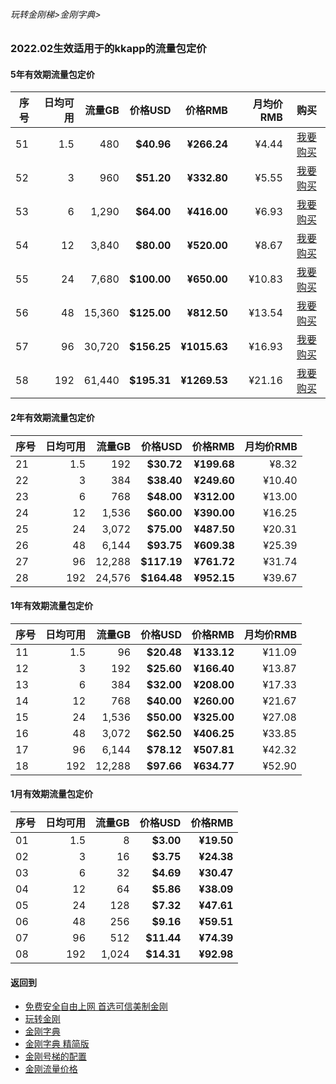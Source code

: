 ###### 玩转金刚梯>金刚字典>

### 2022.02生效适用于的kkapp的流量包定价

#### 5年有效期流量包定价

|序号|日均可用|流量GB|价格USD|价格RMB|月均价RMB|购买|
|-|-:|-:|-:|-:|-:|:-:|
|51 |1.5|480| <strong> $40.96| <strong> ¥266.24 |¥4.44| [我要购买]()|
|52 |3|960| <strong> $51.20| <strong> ¥332.80 |¥5.55| [我要购买]()|
|53 |6|1,290| <strong> $64.00| <strong> ¥416.00 |¥6.93 | [我要购买]()|
|54 |12|3,840| <strong> $80.00| <strong> ¥520.00 |¥8.67 | [我要购买]()|
|55 |24|7,680| <strong> $100.00| <strong> ¥650.00 |¥10.83 | [我要购买]()|
|56 |48|15,360| <strong> $125.00| <strong> ¥812.50 |¥13.54 | [我要购买]()|
|57 |96|30,720| <strong> $156.25| <strong> ¥1015.63 |¥16.93 | [我要购买]()|
|58 |192|61,440| <strong> $195.31| <strong> ¥1269.53 |¥21.16 | [我要购买]()|


#### 2年有效期流量包定价

|序号|日均可用|流量GB|价格USD|价格RMB|月均价RMB |
|-|-:|-:|-:|-:|-:|
|21 |1.5|192| <strong> $30.72| <strong> ¥199.68 |¥8.32 |
|22 |3|384| <strong> $38.40| <strong> ¥249.60 |¥10.40 |
|23 |6|768| <strong> $48.00| <strong> ¥312.00 |¥13.00 |
|24 |12|1,536| <strong> $60.00| <strong> ¥390.00 |¥16.25 |
|25 |24|3,072| <strong> $75.00| <strong> ¥487.50 |¥20.31 |
|26 |48|6,144| <strong> $93.75| <strong> ¥609.38 |¥25.39 |
|27 |96|12,288| <strong> $117.19| <strong> ¥761.72 |¥31.74 |
|28 |192|24,576| <strong> $164.48| <strong> ¥952.15 |¥39.67 |


#### 1年有效期流量包定价

|序号|日均可用|流量GB|价格USD|价格RMB|月均价RMB |
|-|-:|-:|-:|-:|-:|
|11 |1.5|96| <strong> $20.48| <strong> ¥133.12 | ¥11.09 | 5000 |
|12 |3|192| <strong> $25.60| <strong> ¥166.40 | ¥13.87 | 5000 |
|13 |6|384| <strong> $32.00| <strong> ¥208.00 | ¥17.33 | 5000 |
|14 |12|768| <strong> $40.00| <strong> ¥260.00 | ¥21.67 | 5000 |
|15 |24|1,536| <strong> $50.00| <strong> ¥325.00 | ¥27.08 | 5000 |
|16 |48|3,072| <strong> $62.50| <strong> ¥406.25 | ¥33.85 | 5000 |
|17 |96|6,144| <strong> $78.12| <strong> ¥507.81 | ¥42.32 | 5000 |
|18 |192|12,288| <strong> $97.66| <strong> ¥634.77 | ¥52.90 | 5000 |

#### 1月有效期流量包定价

|序号|日均可用|流量GB|价格USD|价格RMB|
|-|-:|-:|-:|-:|
|01 |1.5|8| <strong> $3.00| <strong> ¥19.50 |
|02 |3|16| <strong> $3.75| <strong> ¥24.38 |
|03 |6|32| <strong> $4.69| <strong> ¥30.47 |
|04 |12|64| <strong> $5.86| <strong> ¥38.09 |
|05 |24|128| <strong> $7.32| <strong> ¥47.61 |
|06 |48|256| <strong> $9.16| <strong> ¥59.51 |
|07 |96|512| <strong> $11.44| <strong> ¥74.39 |
|08 |192|1,024| <strong> $14.31| <strong> ¥92.98|





     

#### 返回到
- [免费安全自由上网 首选可信美制金刚](https://github.com/a2zitpro/web/blob/master/%E5%BE%80%E5%90%8E%E7%BF%BB.md)
- [玩转金刚](https://github.com/a2zitpro/web/blob/master/LadderFree/A.md)
- [金刚字典](https://github.com/a2zitpro/web/blob/master/LadderFree/kkDictionary/KKDictionary.md)
- [金刚字典 精简版](https://github.com/a2zitpro/web/blob/master/LadderFree/kkDictionary/KKDictionaryShortVersion.md)
- [金刚号梯的配置](https://github.com/a2zitpro/web/blob/master/LadderFree/kkDictionary/KKLadderConfigration/KKLadderConfigration.md)
- [金刚流量价格](https://github.com/a2zitpro/web/blob/master/LadderFree/kkDictionary/Price/KKDTPrice.md)
